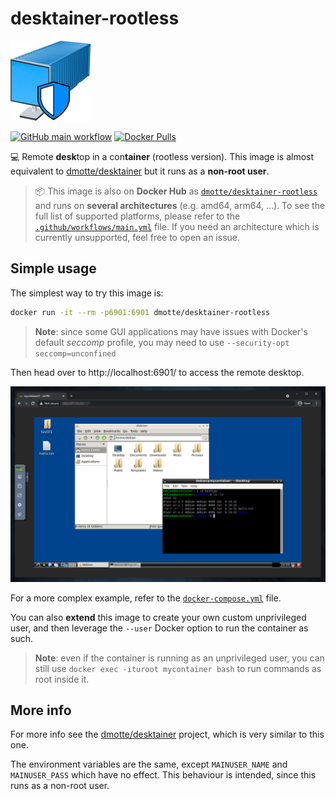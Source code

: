 # desktainer-rootless

![icon](icon-128.png)

[![GitHub main workflow](https://img.shields.io/github/actions/workflow/status/dmotte/desktainer-rootless/main.yml?branch=main&logo=github&label=main&style=flat-square)](https://github.com/dmotte/desktainer-rootless/actions)
[![Docker Pulls](https://img.shields.io/docker/pulls/dmotte/desktainer-rootless?logo=docker&style=flat-square)](https://hub.docker.com/r/dmotte/desktainer-rootless)

:computer: Remote **desk**top in a con**tainer** (rootless version). This image is almost equivalent to [dmotte/desktainer](https://github.com/dmotte/desktainer) but it runs as a **non-root user**.

> :package: This image is also on **Docker Hub** as [`dmotte/desktainer-rootless`](https://hub.docker.com/r/dmotte/desktainer-rootless) and runs on **several architectures** (e.g. amd64, arm64, ...). To see the full list of supported platforms, please refer to the [`.github/workflows/main.yml`](.github/workflows/main.yml) file. If you need an architecture which is currently unsupported, feel free to open an issue.

## Simple usage

The simplest way to try this image is:

```bash
docker run -it --rm -p6901:6901 dmotte/desktainer-rootless
```

> **Note**: since some GUI applications may have issues with Docker's default _seccomp_ profile, you may need to use `--security-opt seccomp=unconfined`

Then head over to http://localhost:6901/ to access the remote desktop.

![Screenshot](screen-01.png)

For a more complex example, refer to the [`docker-compose.yml`](docker-compose.yml) file.

You can also **extend** this image to create your own custom unprivileged user, and then leverage the `--user` Docker option to run the container as such.

> **Note**: even if the container is running as an unprivileged user, you can still use `docker exec -ituroot mycontainer bash` to run commands as root inside it.

## More info

For more info see the [dmotte/desktainer](https://github.com/dmotte/desktainer) project, which is very similar to this one.

The environment variables are the same, except `MAINUSER_NAME` and `MAINUSER_PASS` which have no effect. This behaviour is intended, since this runs as a non-root user.
